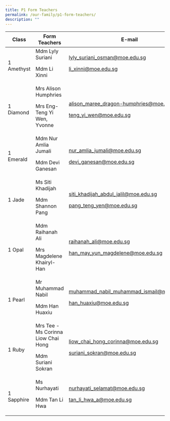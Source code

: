 ```yaml
---
title: P1 Form Teachers
permalink: /our-family/p1-form-teachers/
description: ""
---
```

| Class | Form Teachers | E-mail |
| -------- | -------- | -------- |
| 1 Amethyst      |Mdm Lyly Suriani<p>Mdm Li Xinni </p>| lyly_suriani_osman@moe.edu.sg<p>li_xinni@moe.edu.sg</p>   |
|1 Diamond | Mrs Alison Humphries<p>Mrs Eng-Teng Yi Wen, Yvonne</p> | alison_maree_dragon-humphries@moe.edu.sg<p></p>teng_yi_wen@moe.edu.sg
1 Emerald | Mdm Nur Amlia Jumali<p>Mdm Devi Ganesan | nur_amlia_jumali@moe.edu.sg</p>devi_ganesan@moe.edu.sg
1 Jade | Ms Siti Khadijah<p>Mdm Shannon Pang | siti_khadijah_abdul_jalil@moe.edu.sg</p>pang_teng_yen@moe.edu.sg
1 Opal | Mdm Raihanah Ali<p>Mrs Magdelene Khairyl-Han</p>| raihanah_ali@moe.edu.sg<p>han_may_yun_magdelene@moe.edu.sg</p><p>
1 Pearl | Mr Muhammad Nabil</p><p>Mdm Han Huaxiu</p>| muhammad_nabil_muhammad_ismail@moe.edu.sg<p>han_huaxiu@moe.edu.sg</p><p>
1 Ruby | Mrs Tee - Ms Corinna Liow Chai Hong</p><p>Mdm Suriani Sokran</p>| liow_chai_hong_corinna@moe.edu.sg<p>suriani_sokran@moe.edu.sg</p>
1 Sapphire | Ms Nurhayati<p>Mdm Tan Li Hwa</p>| nurhayati_selamat@moe.edu.sg<p>tan_li_hwa_a@moe.edu.sg</p>
